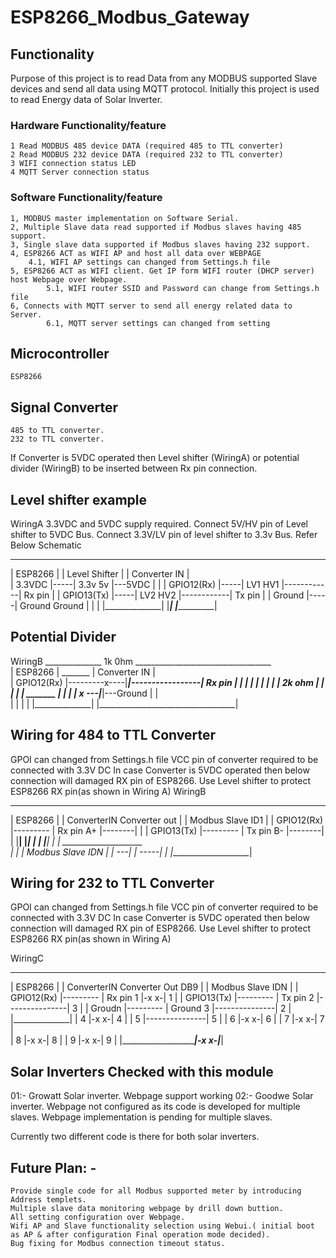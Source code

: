 # ESP8266_Modbus_Gateway
## Functionality
Purpose of this project is to read Data from any MODBUS supported Slave devices and send all data using MQTT protocol.
Initially this project is used to read Energy data of Solar Inverter.
### Hardware Functionality/feature
    1 Read MODBUS 485 device DATA (required 485 to TTL converter)
    2 Read MODBUS 232 device DATA (required 232 to TTL converter)
    3 WIFI connection status LED
    4 MQTT Server connection status

### Software Functionality/feature
    1, MODBUS master implementation on Software Serial.
    2, Multiple Slave data read supported if Modbus slaves having 485 support.
    3, Single slave data supported if Modbus slaves having 232 support.
    4, ESP8266 ACT as WIFI AP and host all data over WEBPAGE
        4.1, WIFI AP settings can changed from Settings.h file
    5, ESP8266 ACT as WIFI client. Get IP form WIFI router (DHCP server) host Webpage over Webpage.
            5.1, WIFI router SSID and Password can change from Settings.h file
    6, Connects with MQTT server to send all energy related data to Server.
            6.1, MQTT server settings can changed from setting


## Microcontroller
    ESP8266
## Signal Converter
    485 to TTL converter.
    232 to TTL converter.

If Converter is 5VDC operated then Level shifter (WiringA) or potential divider (WiringB) to be inserted between Rx pin connection.

## Level shifter example
WiringA
    3.3VDC and 5VDC supply required.
    Connect 5V/HV pin of Level shifter to 5VDC Bus.
    Connect 3.3V/LV pin of level shifter to 3.3v Bus.
    Refer Below Schematic
 ______________       __________________               ____________________________        
|  ESP8266     |     |  Level Shifter    |            |  Converter IN              |        
|  3.3VDC      |-----| 3.3v          5v  |---5VDC     |                            |
|  GPIO12(Rx)  |-----| LV1           HV1 |------------|    Rx pin                  |
|  GPIO13(Tx)  |-----| LV2           HV2 |------------|    Tx pin                  |
|  Ground      |-----| Ground     Ground |            |                            |
|______________|     |___________________|            |____________________________| 


## Potential Divider
WiringB
 ______________                    1k 0hm                __________________________________        
|  ESP8266     |               _______                  |          Converter IN            |      
|  GPIO12(Rx)  |---------x----|_______|-----------------|    Rx pin                        |
|              |         |                              |                                  |
|              |         |      2k ohm                  |                                  |
|              |         |     _______                  |                                  |
|              |         x ---|_______|---Ground        |                                  |               
|              |                                        |                                  |
|______________|                                        |__________________________________|  


## Wiring for 484 to TTL Converter
GPOI can changed from Settings.h file
VCC pin of converter required to be connected with 3.3V DC
In case Converter is 5VDC operated then below connection will damaged RX pin of ESP8266.
Use Level shifter to protect ESP8266 RX pin(as shown in Wiring A)
WiringB
 ______________            ___________________________________          ____________________ 
|  ESP8266     |          |  ConverterIN     Converter out    |        | Modbus Slave ID1   |
|  GPIO12(Rx)  |--------- |    Rx pin              A+         |--------|                    |
|  GPIO13(Tx)  |--------- |    Tx pin              B-         |--------|                    |
|______________|          |___________________________________|   | |  |____________________|
                                                                  | |    ____________________     
                                                                  | |  | Modbus Slave IDN   |
                                                                  | ---|                    |
                                                                  -----|                    |
                                                                       |____________________|

## Wiring for 232 to TTL Converter
GPOI can changed from Settings.h file
VCC pin of converter required to be connected with 3.3V DC
In case Converter is 5VDC operated then below connection will damaged RX pin of ESP8266.
Use Level shifter to protect ESP8266 RX pin(as shown in Wiring A)

WiringC
 ______________            _____________________________________                 ___________________ 
|  ESP8266     |          |  ConverterIN     Converter Out DB9  |               | Modbus Slave IDN  |
|  GPIO12(Rx)  |--------- |    Rx pin           1               |-x           x-|         1         |
|  GPIO13(Tx)  |--------- |    Tx pin           2               |---------------|         3         |
|  Groudn      |--------- |    Ground           3               |---------------|         2         |
|______________|          |                     4               |-x           x-|         4         |
                          |                     5               |---------------|         5         |
                          |                     6               |-x           x-|         6         |
                          |                     7               |-x           x-|         7         |                
                          |                     8               |-x           x-|         8         |
                          |                     9               |-x           x-|         9         |
                          |_____________________________________|-x           x-|___________________|
                          
                          
## Solar Inverters Checked with this module
01:- Growatt Solar inverter.
        Webpage support working
02:- Goodwe Solar inverter.
        Webpage not configured as its code is developed for multiple slaves. Webpage implementation is pending for multiple slaves.

Currently two different code is there for both solar inverters.
## Future Plan: - 
    Provide single code for all Modbus supported meter by introducing Address templets.
    Multiple slave data monitoring webpage by drill down buttion.
    All setting configuration over Webpage.
    Wifi AP and Slave functionality selection using Webui.( initial boot as AP & after configuration Final operation mode decided).
    Bug fixing for Modbus connection timeout status.



